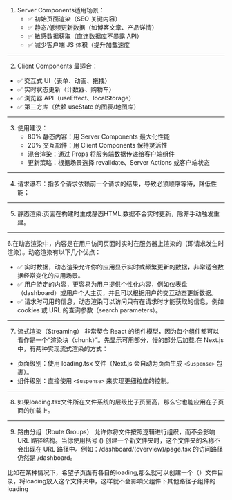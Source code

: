 1. Server Components适用场景：
    + ✅ 初始页面渲染（SEO 关键内容）
    + ✅ 静态/低频更新数据（如博客文章、产品详情）
    + ✅ 敏感数据获取（直连数据库不暴露 API）
    + ✅ 减少客户端 JS 体积（提升加载速度

-----
2. Client Components 最适合：
+ ✅ 交互式 UI（表单、动画、拖拽）
+ ✅ 实时状态更新（计数器、购物车）
+ ✅ 浏览器 API（useEffect、localStorage）
+ ✅ 第三方库（依赖 useState 的图表/地图库）

-----
3. 使用建议：
   + 80% 静态内容：用 Server Components 最大化性能
   + 20% 交互部件：用 Client Components 保持灵活性
   + 混合渲染：通过 Props 将服务端数据传递给客户端组件
   + 更新策略：根据场景选择 revalidate、Server Actions 或客户端状态

-----
4. 请求瀑布：指多个请求依赖前一个请求的结果，导致必须顺序等待，降低性能；
-----
5. 静态渲染:页面在构建时生成静态HTML,数据不会实时更新，除非手动触发重建。

------
6.在动态渲染中，内容是在用户访问页面时实时在服务器上渲染的（即请求发生时渲染）。动态渲染有以下几个优点：
+ ✅ 实时数据，动态渲染允许你的应用显示实时或频繁更新的数据，非常适合数据经常变化的应用场景。
+ ✅ 用户特定的内容，更容易为用户提供个性化内容，例如仪表盘（dashboard）或用户个人主页，并且可以根据用户的交互动态更新数据。
+ ✅ 请求时可用的信息，动态渲染可以访问只有在请求时才能获取的信息，例如 cookies 或 URL 的查询参数（search parameters）。

-----
7. 流式渲染（Streaming） 非常契合 React 的组件模型，因为每个组件都可以看作是一个“渲染块（chunk）”。先显示可用部分，慢的部分后加载.在 Next.js 中，有两种实现流式渲染的方式：
+ 页面级别：使用 loading.tsx 文件（Next.js 会自动为页面生成 `<Suspense>` 包裹）。
+ 组件级别：直接使用 `<Suspense>` 来实现更细粒度的控制。

------
8. 如果loading.tsx文件所在文件系统的层级比子页面高，那么它也能应用在子页面的加载上。

-----
9. 路由分组（Route Groups） 允许你将文件按照逻辑进行组织，而不会影响 URL 路径结构。当你使用括号 () 创建一个新文件夹时，这个文件夹的名称不会出现在 URL 路径中。例如：/dashboard/(overview)/page.tsx 的访问路径仍然是 /dashboard。

比如在某种情况下，希望子页面有各自的loading,那么就可以创建一个（）文件目录，将loading放入这个文件夹中，这样就不会影响父组件下其他路径子组件的loading